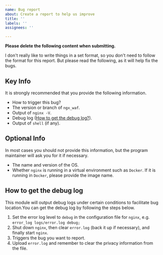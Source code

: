 ```yaml
---
name: Bug report
about: Create a report to help us improve
title: ''
labels: ''
assignees: ''

---
```


**Please delete the following content when submitting.**

I don't really like to write things in a set format, so you don't need to follow the format for this report. But please read the following, as it will help fix the bugs.

## Key Info

It is strongly recommended that you provide the following information.

* How to trigger this bug?
* The version or branch of `ngx_waf`.
* Output of `nginx -V`.
* Debug log ([How to get the debug log?](how-to-get-the-debug-log)).
* Output of `shell` (if any).

## Optional Info

In most cases you should not provide this information, but the program maintainer will ask you for it if necessary.

* The name and version of the OS.
* Whether `nginx` is running in a virtual environment such as `Docker`. If it is running in `Docker`, please provide the image name.

## How to get the debug log

This module will output debug logs under certain conditions to facilitate bug location.You can get the debug log by following the steps below.

1. Set the error log level to `debug` in the configuration file for `nginx`, e.g. `error_log logs/error.log debug;`
2. Shut down `nginx`, then clear `error.log` (back it up if necessary), and finally start `nginx`.
3. Triggers the bug you want to report.
4. Upload `error.log` and remember to clear the privacy information from the file.
